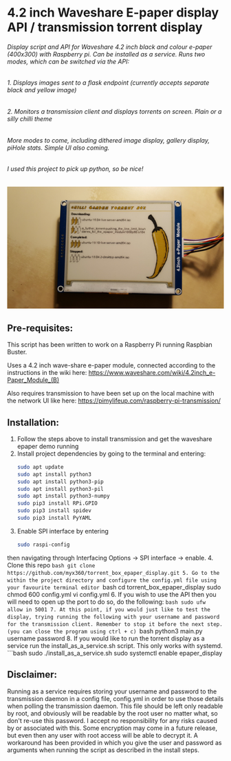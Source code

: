 # 4.2 inch Waveshare E-paper display API / transmission torrent display

###### Display script and API for Waveshare 4.2 inch black and colour e-paper (400x300) with Raspberry pi. Can be installed as a service. Runs two modes, which can be switched via the API:
###### 1. Displays images sent to a flask endpoint (currently accepts separate black and yellow image)
###### 2. Monitors a transmission client and displays torrents on screen. Plain or a silly chilli theme
###### More modes to come, including dithered image display, gallery display, piHole stats. Simple UI also coming.
###### I used this project to pick up python, so be nice!

![](images/torrent_box_demo.jpg)

## Pre-requisites:

This script has been written to work on a Raspberry Pi running Raspbian Buster.   

Uses a 4.2 inch wave-share e-paper module, connected according to the instructions in the wiki here:
https://www.waveshare.com/wiki/4.2inch_e-Paper_Module_(B)

Also requires transmission to have been set up on the local machine with the network UI like here: 
https://pimylifeup.com/raspberry-pi-transmission/

## Installation:
1. Follow the steps above to install transmission and get the waveshare epaper demo running
2. Install project dependencies by going to the terminal and entering:
    ```bash
    sudo apt update
    sudo apt install python3
    sudo apt install python3-pip
    sudo apt install python3-pil
    sudo apt install python3-numpy
    sudo pip3 install RPi.GPIO
    sudo pip3 install spidev
    sudo pip3 install PyYAML
3. Enable SPI interface by entering
    ```bash
    sudo raspi-config
then navigating through Interfacing Options -> SPI interface -> enable. 
4. Clone this repo
    ```bash
    git clone https://github.com/myx360/torrent_box_epaper_display.git
5. Go to the within the project directory and configure the config.yml file using your favourite terminal editor
    ```bash
    cd torrent_box_epaper_display
    sudo chmod 600 config.yml
    vi config.yml
6. If you wish to use the API then you will need to open up the port to do so, do the following:
    ```bash
    sudo ufw allow in 5001
7. At this point, if you would just like to test the display, trying running the following with
your username and password for the transmission client. Remember to stop it before the next step.
(you can close the program using ctrl + c)
    ```bash
    python3 main.py username password
8. If you would like to run the torrent display as a service run the install_as_a_service.sh script. This only works with systemd.
    ```bash
    sudo ./install_as_a_service.sh
    sudo systemctl enable epaper_display

## Disclaimer:
Running as a service requires storing your username and password to the transmission daemon in a config file,
config.yml in order to use those details when polling the transmission daemon. This file should be left only readable by
root, and obviously will be readable by the root user no matter what, so don't re-use this password. I accept no
responsibility for any risks caused by or associated with this. Some encryption may come in a future release, but even
then any user with root access will be able to decrypt it. A workaround has been provided in which you give the user and
password as arguments when running the script as described in the install steps.
